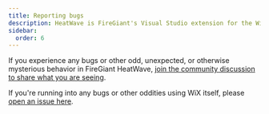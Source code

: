 ```yaml
---
title: Reporting bugs
description: HeatWave is FireGiant's Visual Studio extension for the WiX Toolset
sidebar:
  order: 6
---
```


If you experience any bugs or other odd, unexpected, or otherwise mysterious behavior in FireGiant HeatWave, [join the community discussion to share what you are seeing](https://github.com/firegiant/community/discussions).

If you're running into any bugs or other oddities using WiX itself, please [open an issue here](https://github.com/wixtoolset/issues/issues/new/choose).
